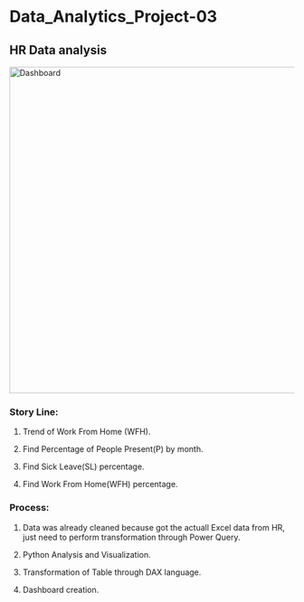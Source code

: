 # Data_Analytics_Project-03
## HR Data analysis

<img width="578" alt="Dashboard" src="https://user-images.githubusercontent.com/104248739/189993441-0294939a-5346-48f3-ad38-f80a0f594f56.png">

### **Story Line:** 

1. Trend of Work From Home (WFH).

2. Find Percentage of People Present(P) by month.

3. Find Sick Leave(SL) percentage.

4. Find Work From Home(WFH) percentage.

### **Process:**

1. Data was already cleaned because got the actuall Excel data from HR, just need to perform transformation through Power Query.

2. Python Analysis and Visualization.

3. Transformation of Table through DAX language.

4. Dashboard creation.
